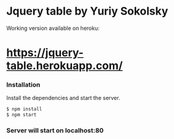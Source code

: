 # Jquery table by Yuriy Sokolsky
Working version available on heroku:
# https://jquery-table.herokuapp.com/

### Installation

Install the dependencies  and start the server.

```sh
$ npm install 
$ npm start
```

### Server will start on localhost:80


